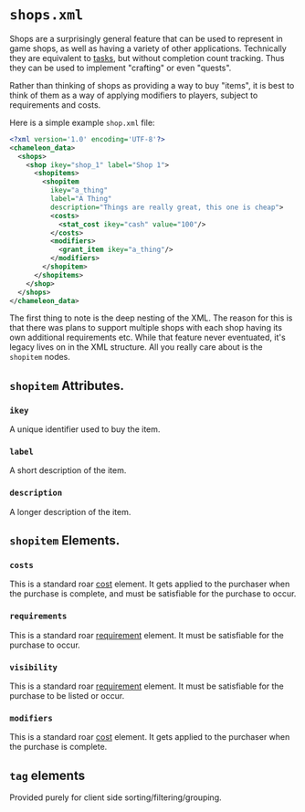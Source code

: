 # `shops.xml`

Shops are a surprisingly general feature that can be used to represent in game shops, as well as having a variety of other applications. Technically they are equivalent to [tasks](tasks.xml.md), but without completion count tracking. Thus they can be used to implement "crafting" or even "quests".

Rather than thinking of shops as providing a way to buy "items", it is best to think of them as a way of applying modifiers to players, subject to requirements and costs.

Here is a simple example `shop.xml` file:

~~~xml
<?xml version='1.0' encoding='UTF-8'?>
<chameleon_data>
  <shops>
    <shop ikey="shop_1" label="Shop 1">
      <shopitems>
        <shopitem
          ikey="a_thing"
          label="A Thing"
          description="Things are really great, this one is cheap">
          <costs>
            <stat_cost ikey="cash" value="100"/>
          </costs>
          <modifiers>
            <grant_item ikey="a_thing"/>
          </modifiers>
        </shopitem>
      </shopitems>
    </shop>
  </shops>
</chameleon_data>
~~~

The first thing to note is the deep nesting of the XML. The reason for this is that there was plans to support multiple shops with each shop having its own additional requirements etc. While that feature never eventuated, it's legacy lives on in the XML structure. All you really care about is the `shopitem` nodes.

## `shopitem` Attributes.
### `ikey`
A unique identifier used to buy the item.
### `label`
A short description of the item.
### `description`
A longer description of the item.

## `shopitem` Elements.
### `costs`
This is a standard roar [cost](../concepts/costs.md) element. It gets applied to the purchaser when the purchase is complete, and must be satisfiable for the purchase to occur.

### `requirements`
This is a standard roar [requirement](../concepts/requirement.md) element. It must be satisfiable for the purchase to occur.

### `visibility`
This is a standard roar [requirement](../concepts/requirement.md) element. It must be satisfiable for the purchase to be listed or occur.

### `modifiers`
This is a standard roar [cost](../concepts/modifiers.md) element. It gets applied to the purchaser when the purchase is complete.

## `tag` elements
Provided purely for client side sorting/filtering/grouping.


